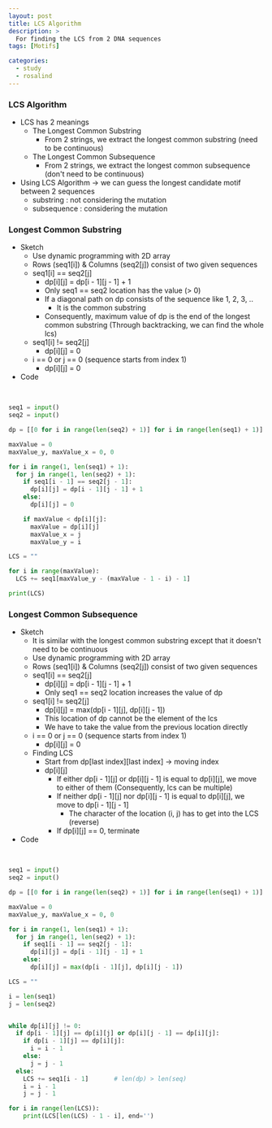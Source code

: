 ```yaml
---
layout: post
title: LCS Algorithm
description: >
  For finding the LCS from 2 DNA sequences
tags: [Motifs]

categories:
  - study
  - rosalind
---
```


### LCS Algorithm
* LCS has 2 meanings
  * The Longest Common Substring
    * From 2 strings, we extract the longest common substring (need to be continuous)
  * The Longest Common Subsequence
    * From 2 strings, we extract the longest common subsequence (don't need to be continuous)
* Using LCS Algorithm -> we can guess the longest candidate motif between 2 sequences
  * substring : not considering the mutation
  * subsequence : considering the mutation

### Longest Common Substring
* Sketch
  * Use dynamic programming with 2D array
  * Rows (seq1[i]) & Columns (seq2[j]) consist of two given sequences
  * seq1[i] == seq2[j]
    * dp[i][j] = dp[i - 1][j - 1] + 1
    * Only seq1 == seq2 location has the value (> 0)
    * If a diagonal path on dp consists of the sequence like 1, 2, 3, ..
      * It is the common substring
    * Consequently, maximum value of dp is the end of the longest common substring (Through backtracking, we can find the whole lcs)
  * seq1[i] != seq2[j]
    * dp[i][j] = 0
  * i == 0 or j == 0 (sequence starts from index 1)
    * dp[i][j] = 0
* Code

<br>

~~~python
seq1 = input()
seq2 = input()

dp = [[0 for i in range(len(seq2) + 1)] for i in range(len(seq1) + 1)]

maxValue = 0
maxValue_y, maxValue_x = 0, 0

for i in range(1, len(seq1) + 1):
  for j in range(1, len(seq2) + 1):
    if seq1[i - 1] == seq2[j - 1]:
      dp[i][j] = dp[i - 1][j - 1] + 1
    else:
      dp[i][j] = 0

    if maxValue < dp[i][j]:
      maxValue = dp[i][j]
      maxValue_x = j
      maxValue_y = i

LCS = ""

for i in range(maxValue):
  LCS += seq1[maxValue_y - (maxValue - 1 - i) - 1]

print(LCS)
~~~


### Longest Common Subsequence
* Sketch
  * It is similar with the longest common substring except that it doesn't need to be continuous
  * Use dynamic programming with 2D array
  * Rows (seq1[i]) & Columns (seq2[j]) consist of two given sequences
  * seq1[i] == seq2[j]
    * dp[i][j] = dp[i - 1][j - 1] + 1
    * Only seq1 == seq2 location increases the value of dp
  * seq1[i] != seq2[j]
    * dp[i][j] = max(dp[i - 1][j], dp[i][j - 1])
    * This location of dp cannot be the element of the lcs
    * We have to take the value from the previous location directly
  * i == 0 or j == 0 (sequence starts from index 1)
    * dp[i][j] = 0
  * Finding LCS
    * Start from dp[last index][last index] -> moving index
    * dp[i][j]
      * If either dp[i - 1][j] or dp[i][j - 1] is equal to dp[i][j], we move to either of them (Consequently, lcs can be multiple)
      * If neither dp[i - 1][j] nor dp[i][j - 1] is equal to dp[i][j], we move to dp[i - 1][j - 1]
        * The character of the location (i, j) has to get into the LCS (reverse)
      * If dp[i][j] == 0, terminate
* Code

<br>

~~~python
seq1 = input()
seq2 = input()

dp = [[0 for i in range(len(seq2) + 1)] for i in range(len(seq1) + 1)]

maxValue = 0
maxValue_y, maxValue_x = 0, 0

for i in range(1, len(seq1) + 1):
  for j in range(1, len(seq2) + 1):
    if seq1[i - 1] == seq2[j - 1]:
      dp[i][j] = dp[i - 1][j - 1] + 1
    else:
      dp[i][j] = max(dp[i - 1][j], dp[i][j - 1])

LCS = ""

i = len(seq1)
j = len(seq2)


while dp[i][j] != 0:
  if dp[i - 1][j] == dp[i][j] or dp[i][j - 1] == dp[i][j]:
    if dp[i - 1][j] == dp[i][j]:
      i = i - 1
    else:
      j = j - 1
  else:
    LCS += seq1[i - 1]       # len(dp) > len(seq)
    i = i - 1
    j = j - 1

for i in range(len(LCS)):
    print(LCS[len(LCS) - 1 - i], end='')
~~~
